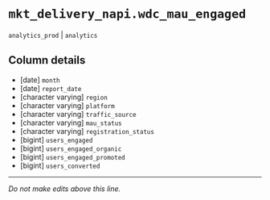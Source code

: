 # `mkt_delivery_napi.wdc_mau_engaged`
`analytics_prod` | `analytics`

## Column details
* [date]      `month`
* [date]      `report_date`
* [character varying] `region`
* [character varying] `platform`
* [character varying] `traffic_source`
* [character varying] `mau_status`
* [character varying] `registration_status`
* [bigint]    `users_engaged`
* [bigint]    `users_engaged_organic`
* [bigint]    `users_engaged_promoted`
* [bigint]    `users_converted`

-------------------------------------------------------------------------------
*Do not make edits above this line.*
